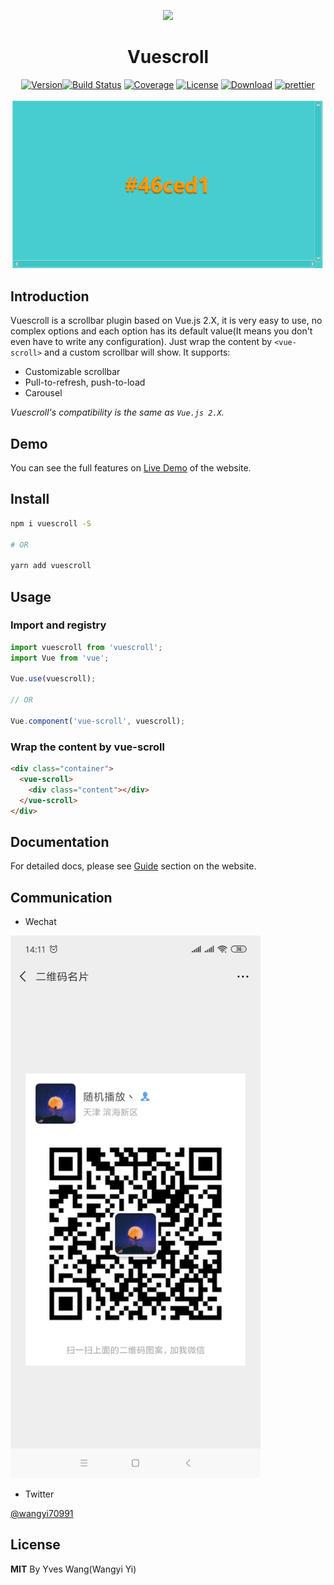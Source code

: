  <p align="center"><a href="http://vuescrolljs.yvescoding.org/"><img width="100" src="http://vuescrolljs.yvescoding.org/logo.png" /></a></p>
<h1 align="center">Vuescroll</h1>
<p align="center">
  <a href="https://www.npmjs.com/package/vuescroll"><img src="https://img.shields.io/npm/v/vuescroll.svg" alt="Version"></a><a href="https://circleci.com/gh/YvesCoding/vuescroll/tree/dev"><img src="https://circleci.com/gh/YvesCoding/vuescroll/tree/dev.png?style=shield" alt="Build Status"></a>
   <a href="https://codecov.io/github/YvesCoding/vuescroll?branch=dev"><img src="https://img.shields.io/codecov/c/github/YvesCoding/vuescroll/dev.svg" alt="Coverage"></a>
  <a href="https://www.npmjs.com/package/vuescroll"><img src="https://img.shields.io/npm/l/vuescroll.svg" alt="License"></a>
<a href="https://www.npmjs.com/package/vuescroll"><img src="https://img.shields.io/npm/dm/vuescroll.svg" alt="Download"></a>
<a href="https://github.com/YvesCoding/vuescroll"><img src="https://img.shields.io/badge/code_style-prettier-ff69b4.svg?style=flat-square" alt="prettier"></a>
</p>

<p align="center">
  <img src="https://github.com/wangyi7099/pictureCdn/blob/master/allPic/vuescroll/show.gif?raw=true" width="800"  alt="Demo"/> 
</p>
 
## Introduction

Vuescroll is a scrollbar plugin based on Vue.js 2.X, it is very easy to use, no complex options and each option has its default value(It means you don't even have to write any configuration). Just wrap the content by `<vue-scroll>` and a custom scrollbar will show. It supports:

- Customizable scrollbar
- Pull-to-refresh, push-to-load
- Carousel

_Vuescroll's compatibility is the same as `Vue.js 2.X`._

## Demo

You can see the full features on [Live Demo](https://vuescrolljs.yvescoding.org/demo) of the website.

## Install

```bash
npm i vuescroll -S

# OR

yarn add vuescroll

```

## Usage

### Import and registry

```js
import vuescroll from 'vuescroll';
import Vue from 'vue';

Vue.use(vuescroll);

// OR

Vue.component('vue-scroll', vuescroll);
```

### Wrap the content by vue-scroll

```html
<div class="container">
  <vue-scroll>
    <div class="content"></div>
  </vue-scroll>
</div>
```

## Documentation

For detailed docs, please see [Guide](https://vuescrolljs.yvescoding.org/guide) section on the website.

## Communication

- Wechat

 <img src="https://github.com/wangyi7099/pictureCdn/blob/master/allPic/vuescroll/wx.png?raw=true" width="400" alt="Demo" style="max-width:100%;">

- Twitter

[@wangyi70991](https://twitter.com/wangyi70991)

## License

**MIT** By Yves Wang(Wangyi Yi)
